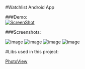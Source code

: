 #Watchlist Android App

###Demo:<br>
[![ScreenShot](http://i.imgur.com/WA8568g.png)](https://www.youtube.com/watch?v=di66WZXNbtg)

###Screenshots:<br>

![image](http://i.imgur.com/rUqbqEJ.png?1)
![image](http://i.imgur.com/sxAfjnV.png?1)
![image](http://i.imgur.com/EEC5KUw.png?1)
![image](http://i.imgur.com/akrjQMh.png?1)

#Libs used in this project:

[PhotoView](https://github.com/chrisbanes/PhotoView)

